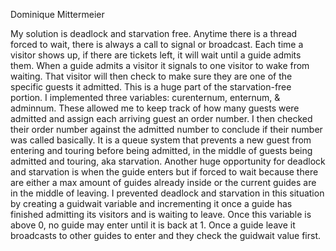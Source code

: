 Dominique Mittermeier

My solution is deadlock and starvation free. Anytime there is a thread forced to wait, there is always a call to signal or broadcast. Each time a visitor shows up, if there are tickets left, it will wait until a guide admits them. When a guide admits a visitor it signals to one visitor to wake from waiting. That visitor will then check to make sure they are one of the specific guests it admitted. This is a huge part of the starvation-free portion. I implemented three variables: curenternum, enternum, & adminnum. These allowed me to keep track of how many guests were admitted and assign each arriving guest an order number. I then checked their order number against the admitted number to conclude if their number was called basically. It is a queue system that prevents a new guest from entering and touring before being admitted, in the middle of guests being admitted and touring, aka starvation. Another huge opportunity for deadlock and starvation is when the guide enters but if forced to wait because there are either a max amount of guides already inside or the current guides are in the middle of leaving. I prevented deadlock and starvation in this situation by creating a guidwait variable and incrementing it once a guide has finished admitting its visitors and is waiting to leave. Once this variable is above 0, no guide may enter until it is back at 1. Once a guide leave it broadcasts to other guides to enter and they check the guidwait value first. 
